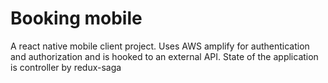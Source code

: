 # Booking mobile
A react native mobile client project. Uses AWS amplify for authentication and authorization and is hooked to an external API. State of the application is controller by redux-saga
